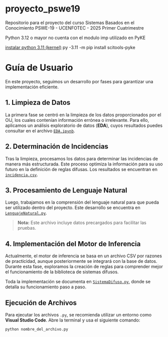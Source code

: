 # proyecto_pswe19
Repositorio para el proyecto del curso Sistemas Basados en el Conocimiento PSWE-19 - UCENFOTEC - 2025 Primer Cuatrimestre




Python 3.12 o mayor no cuenta con el modulo imp utilizado en PyKE

[instalar python 3.11 (kernel)](https://www.youtube.com/watch?v=IHSxLOCEiNE&t=1s) 
py -3.11 -m pip install scitools-pyke

# Guía de Usuario  

En este proyecto, seguimos un desarrollo por fases para garantizar una implementación eficiente.  

## 1. Limpieza de Datos  
La primera fase se centró en la limpieza de los datos proporcionados por el OIJ, los cuales contenían información errónea o irrelevante. Para ello, aplicamos un análisis exploratorio de datos (**EDA**), cuyos resultados puedes consultar en el archivo [`EDA.ipynb`](EDA.ipynb).  

## 2. Determinación de Incidencias  
Tras la limpieza, procesamos los datos para determinar las incidencias de manera más estructurada. Este proceso optimiza la información para su uso futuro en la definición de reglas difusas. Los resultados se encuentran en [`incidencia.csv`](incidencia.csv).  

## 3. Procesamiento de Lenguaje Natural  
Luego, trabajamos en la comprensión del lenguaje natural para que pueda ser utilizado dentro del proyecto. Este desarrollo se encuentra en [`LenguajeNatural.py`](LenguajeNatural.py).  

> **Nota:** Este archivo incluye datos precargados para facilitar las pruebas.  

## 4. Implementación del Motor de Inferencia  
Actualmente, el motor de inferencia se basa en un archivo CSV por razones de practicidad, aunque posteriormente se integrará con la base de datos. Durante esta fase, exploramos la creación de reglas para comprender mejor el funcionamiento de la biblioteca de sistemas difusos.  

Toda la implementación se documenta en [`SistemaDifuso.py`](SistemaDifuso.py), donde se detalla su funcionamiento paso a paso.  

## Ejecución de Archivos  
Para ejecutar los archivos `.py`, se recomienda utilizar un entorno como **Visual Studio Code**. Abre la terminal y usa el siguiente comando:  

```bash
python nombre_del_archivo.py
